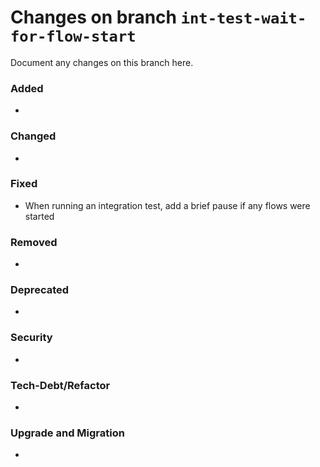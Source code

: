 # Changes on branch `int-test-wait-for-flow-start`
Document any changes on this branch here.
### Added
- 

### Changed
- 

### Fixed
- When running an integration test, add a brief pause if any flows were started

### Removed
- 

### Deprecated
- 

### Security
- 

### Tech-Debt/Refactor
- 

### Upgrade and Migration
- 
